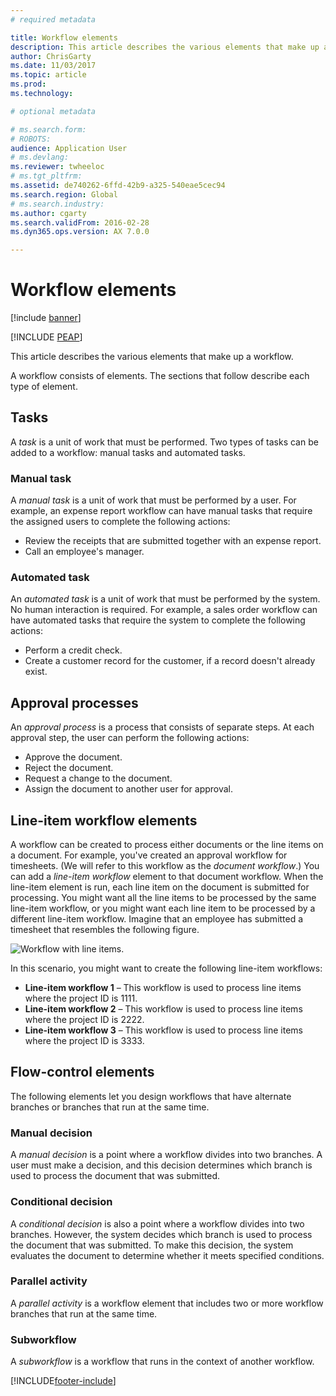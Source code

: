 ```yaml
---
# required metadata

title: Workflow elements
description: This article describes the various elements that make up a workflow.
author: ChrisGarty
ms.date: 11/03/2017
ms.topic: article
ms.prod: 
ms.technology: 

# optional metadata

# ms.search.form: 
# ROBOTS: 
audience: Application User
# ms.devlang: 
ms.reviewer: twheeloc
# ms.tgt_pltfrm: 
ms.assetid: de740262-6ffd-42b9-a325-540eae5cec94
ms.search.region: Global
# ms.search.industry: 
ms.author: cgarty
ms.search.validFrom: 2016-02-28
ms.dyn365.ops.version: AX 7.0.0

---
```


# Workflow elements

[!include [banner](../includes/banner.md)]


[!INCLUDE [PEAP](../../../includes/peap-3.md)]

This article describes the various elements that make up a workflow.

A workflow consists of elements. The sections that follow describe each type of element.

## Tasks

A *task* is a unit of work that must be performed. Two types of tasks can be added to a workflow: manual tasks and automated tasks.

### Manual task

A *manual task* is a unit of work that must be performed by a user. For example, an expense report workflow can have manual tasks that require the assigned users to complete the following actions:

- Review the receipts that are submitted together with an expense report.
- Call an employee's manager.

### Automated task

An *automated task* is a unit of work that must be performed by the system. No human interaction is required. For example, a sales order workflow can have automated tasks that require the system to complete the following actions:

- Perform a credit check.
- Create a customer record for the customer, if a record doesn't already exist.

## Approval processes

An *approval process* is a process that consists of separate steps. At each approval step, the user can perform the following actions:

- Approve the document.
- Reject the document.
- Request a change to the document.
- Assign the document to another user for approval.

## Line-item workflow elements

A workflow can be created to process either documents or the line items on a document. For example, you've created an approval workflow for timesheets. (We will refer to this workflow as the *document workflow*.) You can add a *line-item workflow* element to that document workflow. When the line-item element is run, each line item on the document is submitted for processing. You might want all the line items to be processed by the same line-item workflow, or you might want each line item to be processed by a different line-item workflow. Imagine that an employee has submitted a timesheet that resembles the following figure.

![Workflow with line items.](./media/workflow_lineitemworkflow.gif)

In this scenario, you might want to create the following line-item workflows:

- **Line-item workflow 1** – This workflow is used to process line items where the project ID is 1111.
- **Line-item workflow 2** – This workflow is used to process line items where the project ID is 2222.
- **Line-item workflow 3** – This workflow is used to process line items where the project ID is 3333.

## Flow-control elements

The following elements let you design workflows that have alternate branches or branches that run at the same time.

### Manual decision

A *manual decision* is a point where a workflow divides into two branches. A user must make a decision, and this decision determines which branch is used to process the document that was submitted.

### Conditional decision

A *conditional decision* is also a point where a workflow divides into two branches. However, the system decides which branch is used to process the document that was submitted. To make this decision, the system evaluates the document to determine whether it meets specified conditions.

### Parallel activity

A *parallel activity* is a workflow element that includes two or more workflow branches that run at the same time.

### Subworkflow

A *subworkflow* is a workflow that runs in the context of another workflow.


[!INCLUDE[footer-include](../../../includes/footer-banner.md)]
